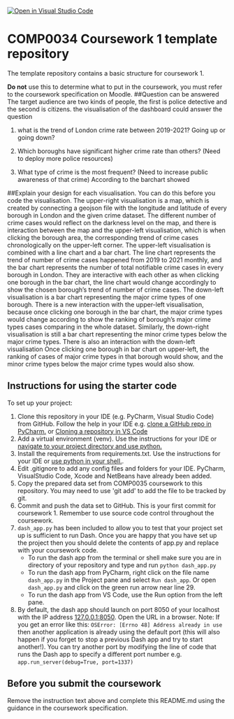 [![Open in Visual Studio Code](https://classroom.github.com/assets/open-in-vscode-f059dc9a6f8d3a56e377f745f24479a46679e63a5d9fe6f495e02850cd0d8118.svg)](https://classroom.github.com/online_ide?assignment_repo_id=6717585&assignment_repo_type=AssignmentRepo)
# COMP0034 Coursework 1 template repository

The template repository contains a basic structure for coursework 1.

**Do not** use this to determine what to put in the coursework, you must refer to the coursework specification on
Moodle.
##Question can be answered
The target audience are two kinds of people, the first is police detective and the second is citizens. the visualisation of the dashboard could answer the question
1. what is the trend of London crime rate between 2019-2021? Going up or going down?

2. Which boroughs have significant higher crime rate than others? (Need to deploy more police resources)

3. What type of crime is the most frequent? (Need to increase public awareness of that crime)
According to the barchart showed 

##Explain your design for each visualisation. You can do this before you code the visualisation.
The upper-right visualisation is a map, which is created by connecting a geojson file with the longitude and latitude of
every borough in London and the given crime dataset. The different number of crime cases would reflect on the darkness 
level on the map, and there is interaction between the map and the upper-left visualisation, which is when clicking the 
borough area, the corresponding trend of crime cases chronologically on the upper-left corner.
The upper-left visualisation is combined with a line chart and a bar chart. The line chart represents the trend of number
of crime cases happened from 2019 to 2021 monthly, and the bar chart represents the number of total notifiable crime 
cases in every borough in London. They are interactive with each other as when clicking one borough in the bar chart, the
line chart would change accordingly to show the chosen borough’s trend of number of crime cases.
The down-left visualisation is a bar chart representing the major crime types of one borough. There is a new interaction
with the upper-left visualisation, because once clicking one borough in the bar chart, the major crime types would change
according to show the ranking of borough’s major crime types cases comparing in the whole dataset.
Similarly, the down-right visualisation is still a bar chart representing the minor crime types below the major crime 
types. There is also an interaction with the down-left visualisation Once clicking one borough in bar chart on upper-left,
the ranking of cases of major crime types in that borough would show, and the minor crime types below the major crime 
types would also show.

## Instructions for using the starter code

To set up your project:

1. Clone this repository in your IDE (e.g. PyCharm, Visual Studio Code) from GitHub. Follow the help in your IDE
   e.g. [clone a GitHub repo in PyCharm.](https://www.jetbrains.com/help/pycharm/manage-projects-hosted-on-github.html#clone-from-GitHub)
   or [Cloning a repository in VS Code](https://code.visualstudio.com/docs/editor/github#_cloning-a-repository)
2. Add a virtual environment (venv). Use the instructions for your IDE
   or [navigate to your project directory and use python.](https://packaging.python.org/guides/installing-using-pip-and-virtual-environments/)
3. Install the requirements from requirements.txt. Use the instructions for your IDE
   or [use python in your shell.](https://pip.pypa.io/en/latest/user_guide/#requirements-files).
4. Edit .gitignore to add any config files and folders for your IDE. PyCharm, VisualStudio Code, Xcode and NetBeans have
   already been added.
5. Copy the prepared data set from COMP0035 coursework to this repository. You may need to use 'git add' to add the file
   to be tracked by git.
6. Commit and push the data set to GitHub. This is your first commit for coursework 1. Remember to use source code
   control throughout the coursework.
7. `dash_app.py` has been included to allow you to test that your project set up is sufficient to run Dash. Once you are
   happy that you have set up the project then you should delete the contents of app.py and replace with your coursework
   code.
    - To run the dash app from the terminal or shell make sure you are in directory of your repository and type and
      run `python dash_app.py`
    - To run the dash app from PyCharm, right click on the file name `dash_app.py` in the Project pane and
      select `Run dash_app`. Or open `dash_app.py` and click on the green run arrow near line 29.
    - To run the dash app from VS Code, use the Run option from the left pane.
8. By default, the dash app should launch on port 8050 of your localhost with the IP
   address [127.0.0.1:8050](http://127.0.0.1:8050/). Open the URL in a browser. Note: If you get an error like
   this: `OSError: [Errno 48] Address already in use` then another application is already using the default port (this
   will also happen if you forget to stop a previous Dash app and try to start another!). You can try another port by
   modifying the line of code that runs the Dash app to specify a different port number
   e.g. `app.run_server(debug=True, port=1337)`

## Before you submit the coursework

Remove the instruction text above and complete this README.md using the guidance in the coursework specification.

